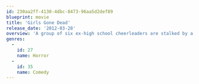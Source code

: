 ```yaml
---
id: 230aa2ff-4130-4dbc-8473-96aa5d2def89
blueprint: movie
title: 'Girls Gone Dead'
release_date: '2012-03-28'
overview: 'A group of six ex-high school cheerleaders are stalked by a killer with a medieval war hammer and battle axe during their first Spring Break from college.'
genres:
  -
    id: 27
    name: Horror
  -
    id: 35
    name: Comedy
---
```

